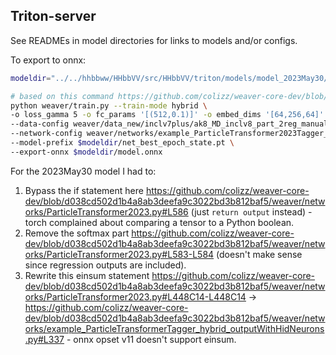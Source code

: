 ## Triton-server

See READMEs in model directories for links to models and/or configs.

To export to onnx:

```bash
modeldir="../../hhbbww/HHbbVV/src/HHbbVV/triton/models/model_2023May30/ak8_MD_inclv8_part_2reg_manual.useamp.lite.gm5.ddp-bs768-lr6p75e-3/"

# based on this command https://github.com/colizz/weaver-core-dev/blob/d038cd502d1b4a8ab3deefa9c3022bd3b812baf5/cmd_stage2.md?plain=1#L979-L1010
python weaver/train.py --train-mode hybrid \
-o loss_gamma 5 -o fc_params '[(512,0.1)]' -o embed_dims '[64,256,64]' -o pair_embed_dims '[32,32,32]' --use-amp \
--data-config weaver/data_new/inclv7plus/ak8_MD_inclv8_part_2reg_manual.yaml \
--network-config weaver/networks/example_ParticleTransformer2023Tagger_hybrid.py \
--model-prefix $modeldir/net_best_epoch_state.pt \
--export-onnx $modeldir/model.onnx
```

For the 2023May30 model I had to:

1. Bypass the if statement here https://github.com/colizz/weaver-core-dev/blob/d038cd502d1b4a8ab3deefa9c3022bd3b812baf5/weaver/networks/ParticleTransformer2023.py#L586 (just `return output` instead) - torch complained about comparing a tensor to a Python boolean.
2. Remove the softmax part https://github.com/colizz/weaver-core-dev/blob/d038cd502d1b4a8ab3deefa9c3022bd3b812baf5/weaver/networks/ParticleTransformer2023.py#L583-L584 (doesn't make sense since regression outputs are included).
3. Rewrite this einsum statement https://github.com/colizz/weaver-core-dev/blob/d038cd502d1b4a8ab3deefa9c3022bd3b812baf5/weaver/networks/ParticleTransformer2023.py#L448C14-L448C14 -> https://github.com/colizz/weaver-core-dev/blob/d038cd502d1b4a8ab3deefa9c3022bd3b812baf5/weaver/networks/example_ParticleTransformerTagger_hybrid_outputWithHidNeurons.py#L337 - onnx opset v11 doesn't support einsum.

